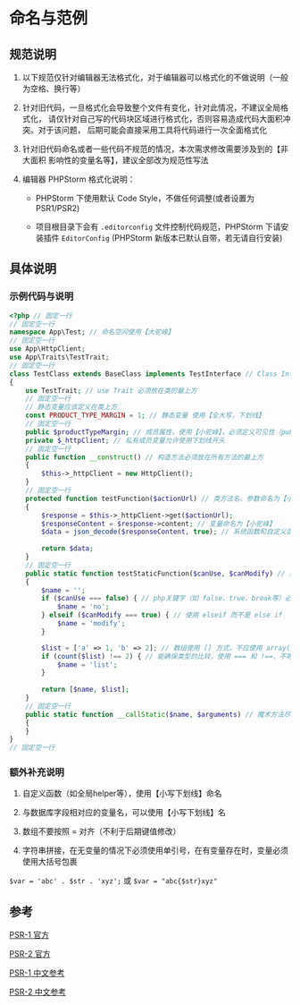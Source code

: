 # 命名与范例

## 规范说明

1. 以下规范仅针对编辑器无法格式化，对于编辑器可以格式化的不做说明（一般为空格、换行等）

2. 针对旧代码，一旦格式化会导致整个文件有变化，针对此情况，不建议全局格式化，
请仅针对自己写的代码块区域进行格式化，否则容易造成代码大面积冲突。对于该问题，
后期可能会直接采用工具将代码进行一次全面格式化

3. 针对旧代码命名或者一些代码不规范的情况，本次需求修改需要涉及到的【非大面积
影响性的变量名等】，建议全部改为规范性写法

3. 编辑器 PHPStorm 格式化说明：

    - PHPStorm 下使用默认 Code Style，不做任何调整(或者设置为PSR1/PSR2)
    
    - 项目根目录下会有 `.editorconfig` 文件控制代码规范，PHPStorm 下请安
    装插件 `EditorConfig` (PHPStorm 新版本已默认自带，若无请自行安装)
    
## 具体说明

### 示例代码与说明

```php
<?php // 固定一行
// 固定空一行
namespace App\Test; // 命名空间使用【大驼峰】
// 固定空一行
use App\HttpClient;
use App\Traits\TestTrait;
// 固定空一行
class TestClass extends BaseClass implements TestInterface // Class Interface 使用【大驼峰】
{
    use TestTrait; // use Trait 必须放在类的最上方
    // 固定空一行
    // 静态变量应该定义在类上方
    const PRODUCT_TYPE_MARGIN = 1; // 静态变量 使用【全大写，下划线】
    // 固定空一行
    public $productTypeMargin; // 成员属性，使用【小驼峰】，必须定义可见性（public、protected、private）
    private $_httpClient; // 私有成员变量允许使用下划线开头
    // 固定空一行
    public function __construct() // 构造方法必须放在所有方法的最上方
    {
        $this->_httpClient = new HttpClient();
    }
    // 固定空一行
    protected function testFunction($actionUrl) // 类方法名、参数命名为【小驼峰】，必须定义可见性（public、protected、private）
    {
        $response = $this->_httpClient->get($actionUrl);
        $responseContent = $response->content; // 变量命名为【小驼峰】
        $data = json_decode($responseContent, true); // 系统函数和自定义函数使用【小写下划线】
        
        return $data;
    }
    // 固定空一行
    public static function testStaticFunction($canUse, $canModify) // 类静态方法名为【小驼峰】，必须定义可见性（public、protected、private）
    {
        $name = '';
        if ($canUse === false) { // php关键字（如 false、true、break等）必须使用小写
            $name = 'no';
        } elseif ($canModify === true) { // 使用 elseif 而不是 else if
            $name = 'modify';
        }

        $list = ['a' => 1, 'b' => 2]; // 数组使用 [] 方式，不应使用 array() 形式
        if (count($list) !== 2) { // 能确保类型的比较，使用 === 和 !==，不等于不应使用 <>
            $name = 'list';
        }
    
        return [$name, $list];
    }
    // 固定空一行
    public static function __callStatic($name, $arguments) // 魔术方法尽量放在类文件的最后
    {
    }
}
// 固定空一行
```

### 额外补充说明

1. 自定义函数（如全局helper等），使用【小写下划线】命名

2. 与数据库字段相对应的变量名，可以使用【小写下划线】名

3. 数组不要按照 = 对齐（不利于后期键值修改）

4. 字符串拼接，在无变量的情况下必须使用单引号，在有变量存在时，变量必须使用大括号包裹

`$var = 'abc' . $str . 'xyz';` 或 `$var = "abc{$str}xyz"`

## 参考

[PSR-1 官方](https://www.php-fig.org/psr/psr-1/)

[PSR-2 官方](https://www.php-fig.org/psr/psr-2/)

[PSR-1 中文参考](http://phpfig.p2hp.com/psr/psr-1/)

[PSR-2 中文参考](http://phpfig.p2hp.com/psr/psr-2/)
